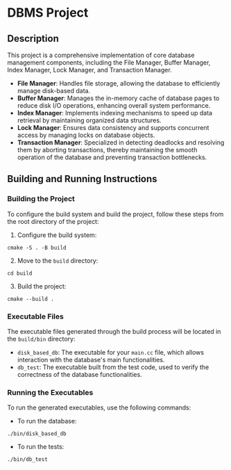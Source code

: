 # DBMS Project

## Description
This project is a comprehensive implementation of core database management components, including the File Manager, Buffer Manager, Index Manager, Lock Manager, and Transaction Manager.

- **File Manager**: Handles file storage, allowing the database to efficiently manage disk-based data.
- **Buffer Manager**: Manages the in-memory cache of database pages to reduce disk I/O operations, enhancing overall system performance.
- **Index Manager**: Implements indexing mechanisms to speed up data retrieval by maintaining organized data structures.
- **Lock Manager**: Ensures data consistency and supports concurrent access by managing locks on database objects.
- **Transaction Manager**: Specialized in detecting deadlocks and resolving them by aborting transactions, thereby maintaining the smooth operation of the database and preventing transaction bottlenecks.


## Building and Running Instructions

### Building the Project
To configure the build system and build the project, follow these steps from the root directory of the project:

1. Configure the build system:
```
cmake -S . -B build
```
2. Move to the `build` directory:
```
cd build
```
3. Build the project:
```
cmake --build .
```


### Executable Files
The executable files generated through the build process will be located in the `build/bin` directory:

- `disk_based_db`: The executable for your `main.cc` file, which allows interaction with the database's main functionalities.
- `db_test`: The executable built from the test code, used to verify the correctness of the database functionalities.

### Running the Executables
To run the generated executables, use the following commands:

- To run the database:
```
./bin/disk_based_db
```
- To run the tests:
```
./bin/db_test
```

